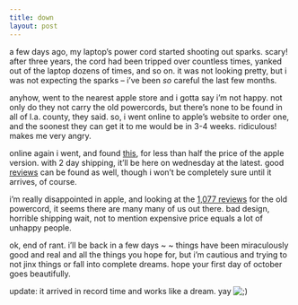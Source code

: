 ```yaml
---
title: down
layout: post
---
```


a few days ago, my laptop&#8217;s power cord started shooting out sparks. scary! after three years, the cord had been tripped over countless times, yanked out of the laptop dozens of times, and so on. it was not looking pretty, but i was not expecting the sparks &#8211; i&#8217;ve been *so* careful the last few months. 

anyhow, went to the nearest apple store and i gotta say i&#8217;m not happy. not only do they not carry the old powercords, but there&#8217;s none to be found in all of l.a. county, they said. so, i went online to apple&#8217;s website to order one, and the soonest they can get it to me would be in 3-4 weeks. ridiculous! makes me very angry. 

online again i went, and found [this][1], for less than half the price of the apple version. with 2 day shipping, it&#8217;ll be here on wednesday at the latest. good [reviews][2] can be found as well, though i won&#8217;t be completely sure until it arrives, of course. 

i&#8217;m really disappointed in apple, and looking at the [1,077 reviews][3] for the old powercord, it seems there are many many of us out there. bad design, horrible shipping wait, not to mention expensive price equals a lot of unhappy people. 

ok, end of rant. i&#8217;ll be back in a few days ~ ~ things have been miraculously good and real and all the things you hope for, but i&#8217;m cautious and trying to not jinx things or fall into complete dreams. hope your first day of october goes beautifully. 

update: it arrived in record time and works like a dream. yay <img src="http://localhost:8888/wordpress/wp-includes/images/smilies/icon_wink.gif" alt=";)" class="wp-smiley" />

 [1]: http://macwizards.com/store/product_info.php?products_id=30
 [2]: http://www.luisdelarosa.com/2005/06/30/anyone-own-a-macwizards-powerbook-ac-adapter/
 [3]: http://store.apple.com/AppleStore/WebObjects/AppleStoreCustom.woa/6414005/wo/Fl12PY100rJp3yix4GH1hDAeNuH/1.0.21.1.0.8.25.7.11.2.3